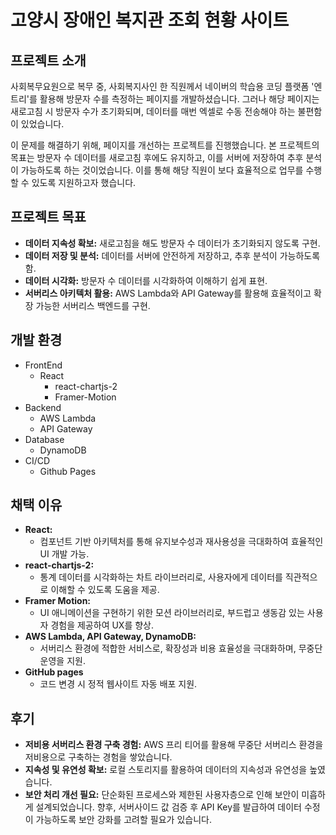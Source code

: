 # 고양시 장애인 복지관 조회 현황 사이트



## 프로젝트 소개
사회복무요원으로 복무 중, 사회복지사인 한 직원께서 네이버의 학습용 코딩 플랫폼 '엔트리'를 활용해 방문자 수를 측정하는 페이지를 개발하셨습니다. 그러나 해당 페이지는 새로고침 시 방문자 수가 초기화되며, 데이터를 매번 엑셀로 수동 전송해야 하는 불편함이 있었습니다.

이 문제를 해결하기 위해,  페이지를 개선하는 프로젝트를 진행했습니다. 본 프로젝트의 목표는 방문자 수 데이터를 새로고침 후에도 유지하고, 이를 서버에 저장하여 추후 분석이 가능하도록 하는 것이었습니다. 이를 통해 해당 직원이 보다 효율적으로 업무를 수행할 수 있도록 지원하고자 했습니다.

## 프로젝트 목표
- **데이터 지속성 확보:** 새로고침을 해도 방문자 수 데이터가 초기화되지 않도록 구현.
- **데이터 저장 및 분석:** 데이터를 서버에 안전하게 저장하고, 추후 분석이 가능하도록 함.
- **데이터 시각화:** 방문자 수 데이터를 시각화하여 이해하기 쉽게 표현.
- **서버리스 아키텍처 활용:** AWS Lambda와 API Gateway를 활용해 효율적이고 확장 가능한 서버리스 백엔드를 구현.




## 개발 환경
- FrontEnd
    - React
        - react-chartjs-2
        - Framer-Motion
- Backend
    - AWS Lambda
    - API Gateway
- Database
    - DynamoDB
- CI/CD
    - Github Pages

## 채택 이유
- **React:**
    - 컴포넌트 기반 아키텍처를 통해 유지보수성과 재사용성을 극대화하여 효율적인 UI 개발 가능.
- **react-chartjs-2:**
    - 통계 데이터를 시각화하는 차트 라이브러리로, 사용자에게 데이터를 직관적으로 이해할 수 있도록 도움을 제공.
- **Framer Motion:**
    - UI 애니메이션을 구현하기 위한 모션 라이브러리로, 부드럽고 생동감 있는 사용자 경험을 제공하여 UX를 향상.
- **AWS Lambda, API Gateway, DynamoDB:**
    - 서버리스 환경에 적합한 서비스로, 확장성과 비용 효율성을 극대화하며, 무중단 운영을 지원.
- **GitHub pages**
    - 코드 변경 시 정적 웹사이트 자동 배포 지원.

## 후기
- **저비용 서버리스 환경 구축 경험:** AWS 프리 티어를 활용해 무중단 서버리스 환경을 저비용으로 구축하는 경험을 쌓았습니다.
- **지속성 및 유연성 확보:** 로컬 스토리지를 활용하여 데이터의 지속성과 유연성을 높였습니다.
- **보안 처리 개선 필요:** 단순화된 프로세스와 제한된 사용자층으로 인해 보안이 미흡하게 설계되었습니다. 향후, 서버사이드 값 검증 후 API Key를 발급하여 데이터 수정이 가능하도록 보안 강화를 고려할 필요가 있습니다.
